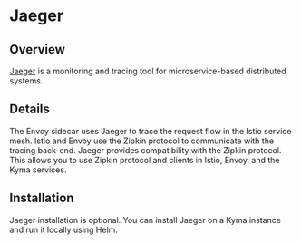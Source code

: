 # Jaeger

## Overview
[Jaeger](http://jaeger.readthedocs.io/en/latest/) is a monitoring and tracing tool for microservice-based distributed systems.

## Details
The Envoy sidecar uses Jaeger to trace the request flow in the Istio service mesh. Istio and Envoy use the Zipkin protocol to communicate with the tracing back-end. Jaeger provides compatibility with the Zipkin protocol. This allows you to use Zipkin protocol and clients in Istio, Envoy, and the Kyma services.


## Installation
Jaeger installation is optional. You can install Jaeger on a Kyma instance and run it locally using Helm.

